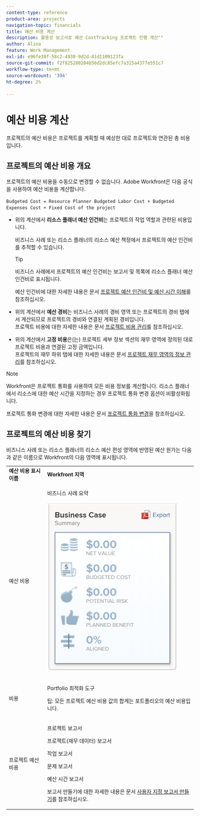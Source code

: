 ```yaml
---
content-type: reference
product-area: projects
navigation-topic: financials
title: 예산 비용 계산
description: 활용성 보고서로 예산 CostTracking 프로젝트 진행 계산""
author: Alina
feature: Work Management
exl-id: e96fe38f-58c2-4938-9d2d-81d1109123fa
source-git-commit: f2f825280204b56d2dc85efc7a315a4377e551c7
workflow-type: tm+mt
source-wordcount: '394'
ht-degree: 2%

---
```


# 예산 비용 계산

<!--
<div data-mc-conditions="QuicksilverOrClassic.Draft mode">
<p>(NOTE: This article is linked from "Tracking Project Progress with a Utilization Report"</p>
<p>Keep the structure of this article similar to Calculating Budgeted Labor Cost)</p>
</div>
-->

프로젝트의 예산 비용은 프로젝트를 계획할 때 예상한 대로 프로젝트와 연관된 총 비용입니다.

## 프로젝트의 예산 비용 개요

프로젝트의 예산 비용을 수동으로 변경할 수 없습니다. Adobe Workfront은 다음 공식을 사용하여 예산 비용을 계산합니다.

`Budgeted Cost = Resource Planner Budgeted Labor Cost + Budgeted Expenses Cost + Fixed Cost of the project`

* 위의 계산에서 **리소스 플래너 예산 인건비**&#x200B;는 프로젝트의 작업 역할과 관련된 비용입니다.

  비즈니스 사례 또는 리소스 플래너의 리소스 예산 책정에서 프로젝트의 예산 인건비를 추적할 수 있습니다.

  >[!TIP]
  >
  >  비즈니스 사례에서 프로젝트의 예산 인건비는 보고서 및 목록에 리소스 플래너 예산 인건비로 표시됩니다.

  예산 인건비에 대한 자세한 내용은 문서 [프로젝트 예산 인건비 및 예산 시간 이해](../../../manage-work/projects/project-finances/budgeted-labor-cost.md)를 참조하십시오.

* 위의 계산에서 **예산 경비**&#x200B;는 비즈니스 사례의 경비 영역 또는 프로젝트의 경비 탭에서 계산되므로 프로젝트의 경비와 연결된 계획된 경비입니다.\
  프로젝트 비용에 대한 자세한 내용은 문서 [프로젝트 비용 관리](../../../manage-work/projects/project-finances/manage-project-expenses.md)를 참조하십시오.

* 위의 계산에서 **고정 비용**&#x200B;은(는) 프로젝트 세부 정보 섹션의 재무 영역에 정의된 대로 프로젝트 비용과 연결된 고정 금액입니다.\
  프로젝트의 재무 하위 탭에 대한 자세한 내용은 문서 [프로젝트 재무 영역의 정보 관리](../../../manage-work/projects/project-finances/manage-project-finance-area.md)를 참조하십시오.

>[!NOTE]
>
>Workfront은 프로젝트 통화를 사용하여 모든 비용 정보를 계산합니다. 리소스 플래너에서 리소스에 대한 예산 시간을 지정하는 경우 프로젝트 통화 변경 옵션이 비활성화됩니다.
>
>프로젝트 통화 변경에 대한 자세한 내용은 문서 [프로젝트 통화 변경](../../../manage-work/projects/project-finances/change-project-currency.md)을 참조하십시오.

## 프로젝트의 예산 비용 찾기

비즈니스 사례 또는 리소스 플래너의 리소스 예산 편성 영역에 반영된 예산 원가는 다음과 같은 이름으로 Workfront의 다음 영역에 표시됩니다.

<table style="table-layout:auto"> 
   <col> 
   <col> 
   <tbody> 
    <tr> 
     <td><strong>예산 비용 표시 이름</strong></td> 
     <td><strong>Workfront 지역</strong></td> 
    </tr> 
    <tr> 
     <td>예산 비용</td> 
     <td> <p>비즈니스 사례 요약</p> <p> <img src="assets/business-case-summary-qs-350x453.png" style="width: 350;height: 453;"> </p> </td> 
    </tr> 
    <tr> 
     <td>비용</td> 
     <td> <p>Portfolio 최적화 도구</p> <p>팁: 모든 프로젝트 예산 비용 값의 합계는 포트폴리오의 예산 비용입니다.</p> </td> 
    </tr> 
    <tr> 
     <td>프로젝트 예산 비용</td> 
     <td> <!--
       <p data-mc-conditions="QuicksilverOrClassic.Draft mode">Resource Estimates report (NOTE: this was removed with flash)</p>
      --> <p>프로젝트 보고서</p> <p>프로젝트(재무 데이터) 보고서</p> <p>작업 보고서</p> <p>문제 보고서</p> <p>예산 시간 보고서</p> <p>보고서 만들기에 대한 자세한 내용은 문서 <a href="../../../reports-and-dashboards/reports/creating-and-managing-reports/create-custom-report.md" class="MCXref xref">사용자 지정 보고서 만들기</a>를 참조하십시오.</p> </td> 
    </tr> 
   </tbody> 
  </table>
